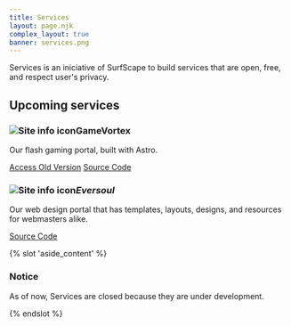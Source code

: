 ```yaml
---
title: Services
layout: page.njk
complex_layout: true
banner: services.png
---
```


Services is an iniciative of SurfScape to build services that are open, free, and respect user's privacy.

## Upcoming services

<section class="sk-card">
<h3><img src="/static/icons/32/site-info.png" alt="Site info icon" class="icon">GameVortex</h3>
<p>Our flash gaming portal, built with Astro.</p>
<button-group>
<a href="https://surfscape.github.io/gamevortex/" class="sk-button sk-button-ocean">Access Old Version</a>
<a href="https://github.com/surfscape/gamevortex" class="sk-button">Source Code</a>
</button-group>
</section>

<section class="sk-card">
<h3><img src="/static/icons/32/site-info.png" alt="Site info icon" class="icon"><em>Eversoul</em></h3>
<p>Our web design portal that has templates, layouts, designs, and resources for webmasters alike.</p>
<button-group>
<a href="https://github.com/surfscape/eversoul" class="sk-button">Source Code</a>
</button-group>
</section>

{% slot 'aside_content' %}

<section class="sk-aside-section">
<h3 class="sk-aside-title">Notice</h3>
<p class="sk-aside-content">As of now, Services are closed because they are under development.</p>
</section>

{% endslot %}
